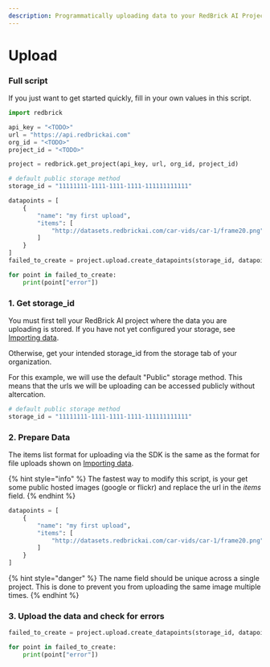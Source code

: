 ```yaml
---
description: Programmatically uploading data to your RedBrick AI Project.
---
```


# Upload

### Full script

If you just want to get started quickly, fill in your own values in this script.

```python
import redbrick

api_key = "<TODO>"
url = "https://api.redbrickai.com"
org_id = "<TODO>"
project_id = "<TODO>"

project = redbrick.get_project(api_key, url, org_id, project_id)

# default public storage method
storage_id = "11111111-1111-1111-1111-111111111111"

datapoints = [
    {
        "name": "my first upload",
        "items": [
            "http://datasets.redbrickai.com/car-vids/car-1/frame20.png"
        ]
    }
]
failed_to_create = project.upload.create_datapoints(storage_id, datapoints)

for point in failed_to_create:
    print(point["error"])
```

### 1. Get storage\_id

You must first tell your RedBrick AI project where the data you are uploading is stored. If you have not yet configured your storage, see [Importing data](../projects/importing-data/).

Otherwise, get your intended storage\_id from the storage tab of your organization.

For this example, we will use the default "Public" storage method. This means that the urls we will be uploading can be accessed publicly without altercation.

```python
# default public storage method
storage_id = "11111111-1111-1111-1111-111111111111"
```

### 2. Prepare Data

The items list format for uploading via the SDK is the same as the format for file uploads shown on [Importing data](../projects/importing-data/).

{% hint style="info" %}
The fastest way to modify this script, is your get some public hosted images \(google or flickr\) and replace the url in the _items_ field.
{% endhint %}

```python
datapoints = [
    {
        "name": "my first upload",
        "items": [
            "http://datasets.redbrickai.com/car-vids/car-1/frame20.png"
        ]
    }
]
```

{% hint style="danger" %}
The name field should be unique across a single project. This is done to prevent you from uploading the same image multiple times.
{% endhint %}

### 3. Upload the data and check for errors

```python
failed_to_create = project.upload.create_datapoints(storage_id, datapoints)

for point in failed_to_create:
    print(point["error"])
```



